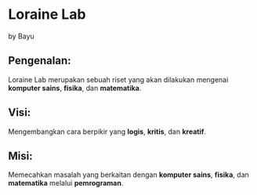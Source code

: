 # Loraine Lab
by Bayu

## Pengenalan:
Loraine Lab merupakan sebuah riset yang akan dilakukan mengenai **komputer sains**, **fisika**, dan **matematika**.

## Visi:
Mengembangkan cara berpikir yang **logis**, **kritis**, dan **kreatif**.

## Misi:
Memecahkan masalah yang berkaitan dengan **komputer sains**, **fisika**, dan **matematika** melalui **pemrograman**.
